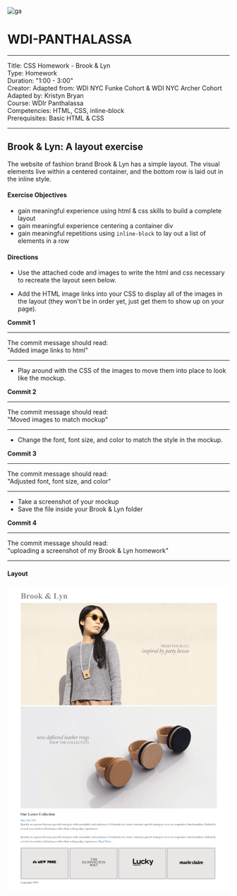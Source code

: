 ![ga](http://mobbook.generalassemb.ly/ga_cog.png)

# WDI-PANTHALASSA

---
Title: CSS Homework - Brook & Lyn<br>
Type: Homework<br>
Duration: "1:00 - 3:00" <br>
Creator:
    Adapted from: WDI NYC Funke Cohort & WDI NYC Archer Cohort<br>
    Adapted by: Kristyn Bryan <br>
    Course: WDIr Panthalassa<br>
Competencies: HTML, CSS, inline-block<br>
Prerequisites: Basic HTML & CSS

---


## Brook & Lyn: A layout exercise

The website of fashion brand Brook & Lyn has a simple layout. The visual elements live within a centered container, and the bottom row is laid out in the inline style.

#### Exercise Objectives

- gain meaningful experience using html & css skills to build a complete layout
- gain meaningful experience centering a container div
- gain meaningful repetitions using `inline-block` to lay out a list of elements in a row

#### Directions

- Use the attached code and images to write the html and css necessary to recreate the layout seen below.

- Add the HTML image links into your CSS to display all of the images in the layout (they won't be in order yet, just get them to show up on your page).


**Commit 1** <br>
<hr>
The commit message should read: <br>
"Added image links to html"
<hr>

- Play around with the CSS of the images to move them into place to look like the mockup.

**Commit 2** <br>
<hr>
The commit message should read: <br>
"Moved images to match mockup"
<hr>

- Change the font, font size, and color to match the style in the mockup.

**Commit 3** <br>
<hr>
The commit message should read: <br>
"Adjusted font, font size, and color"
<hr>

- Take a screenshot of your mockup
- Save the file inside your Brook & Lyn folder

**Commit 4** <br>
<hr>
The commit message should read: <br>
"uploading a screenshot of my Brook & Lyn homework"
<hr>

#### Layout

![image](mockup.png)
